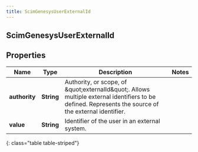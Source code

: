 ```yaml
---
title: ScimGenesysUserExternalId
---
```

## ScimGenesysUserExternalId


## Properties

| Name | Type | Description | Notes |
| ------------ | ------------- | ------------- | ------------- |
| **authority** | <!----><!---->**String**<!----> | Authority, or scope, of \&quot;externalId\&quot;. Allows multiple external identifiers to be defined. Represents the source of the external identifier. |  |
| **value** | <!----><!---->**String**<!----> | Identifier of the user in an external system. |  |
{: class="table table-striped"}



